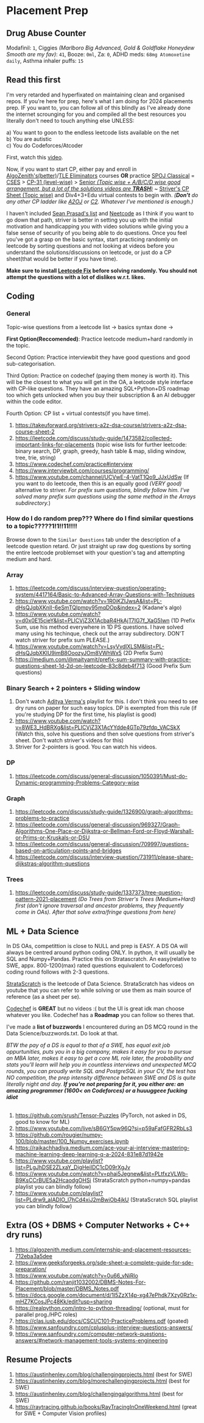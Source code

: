 # Placement Prep
## Drug Abuse Counter
Modafinil: ```1```, Ciggies _(Marlboro Big Advanced, Gold & Goldflake Honeydew Smooth are my fav)_: ```41```, Booze: ```0ml```, Za: ```0```, ADHD meds: ```68mg Atomoxetine daily```, Asthma inhaler puffs: ```15```


## Read this first
I'm very retarded and hyperfixated on maintaining clean and organised repos. If you're here for prep, here's what I am doing for 2024 placements prep. IF you want to, you can follow all of this blindly as I've already done the internet scrounging for you and compiled all the best resources you literally don't need to touch anything else UNLESS: 
<br>

a) You want to goon to the endless leetcode lists available on the net
<br>
b) You are autistic
<br>
c) You do Codeforces/Atcoder 
<br>

First, watch this [video](https://www.youtube.com/watch?v=uoGTHbD2avE).
<br>

Now, if you want to start CP, either pay and enroll in [AlgoZenith's(better)](https://maang.in/)/[TLE Eliminators](https://www.tle-eliminators.com/) courses **OR** practice [SPOJ Classical](https://www.spoj.com/problems/classical/) = [CSES](https://cses.fi/problemset/) > [CP-31 (level-wise)](https://www.tle-eliminators.com/cp-sheet) > [Senior _(Topic wise + A/B/C/D wise good arrangement, but a lot of the solutions videos are **TRASH**)_](https://asksenior.in/learn) ~ [Striver's CP Sheet (Topic wise)](https://takeuforward.org/interview-experience/strivers-cp-sheet) and Div4+3+Edu virtual contests to begin with. _(**Don't** do any other CP ladder like [A2OJ](https://earthshakira.github.io/a2oj-clientside/server/Ladders.html) or [C2](https://c2-ladders-juol.onrender.com/). Whatever I've mentioned is enough.)_
<br>

I haven't included [Sean Prasad's list](https://seanprashad.com/leetcode-patterns/) and [Neetcode](neetcode.io) as I think if you want to go down that path, striver is better in setting you up with the initial motivation and handicapping you with video solutions while giving you a false sense of security of you being able to do questions. Once you feel you've got a grasp on the basic syntax, start practicing randomly on leetcode by sorting questions and not looking at videos before you understand the solutions/discussions on leetcode, or just do a CP sheet(that would be better if you have time).
<br>

**Make sure to install [Leetcode Fix](https://chromewebstore.google.com/detail/leetcode-fix/kgenneohccgagookoocgihpkohmehnip) before solving randomly. You should not attempt the questions with a lot of dislikes w.r.t. likes.**

## Coding
### General
Topic-wise questions from a leetcode list -> basics syntax done -> 
<br>

**First Option(Reccomended)**: Practice leetcode medium+hard randomly in the topic.
<br>

Second Option: Practice interviewbit they have good questions and good sub-categorisation.
<br>

Third Option: Practice on codechef (paying them money is worth it). This will be the closest to what you will get in the OA, a leetcode style interface with CP-like questions. They have an amazing SQL+Python+DS roadmap too which gets unlocked when you buy their subscription & an AI debugger within the code editor.
<br>

Fourth Option: CP list + virtual contests(if you have time).
<br>

1. https://takeuforward.org/strivers-a2z-dsa-course/strivers-a2z-dsa-course-sheet-2
2. https://leetcode.com/discuss/study-guide/1473582/collected-important-links-for-placements (topic wise lists for further leetcode: binary search, DP, graph, greedy, hash table & map, sliding window, tree, trie, string)
3. https://www.codechef.com/practice#interview
4. https://www.interviewbit.com/courses/programming/
5. https://www.youtube.com/channel/UCVwE-4-VatT1Qo9_JJxUdSw (If you want to do leetcode, then this is an equally good _(VERY good)_ alternative to striver. _For prefix sum questions, blindly follow him. I've solved many prefix sum questions using the same method in the Arrays subdirectory._)

### How do I do random prep??? Where do I find similar questions to a topic?????1!1!!11!!!!
Browse down to the ```Similar Questions``` tab under the description of a leetcode question retard. Or just straight up raw dog questions by sorting the entire leetcode problemset with your question's tag and attempting medium and hard.

### Array
1. https://leetcode.com/discuss/interview-question/operating-system/4417164/Basic-to-Advanced-Array-Questions-with-Techniques
2. https://www.youtube.com/watch?v=1R0iKZIJwsA&list=PL-dHsQJqbXKnII-6eSmTQlpmpy95mqDOp&index=2 (Kadane's algo)
3. https://www.youtube.com/watch?v=d0x0E15cieY&list=PLICVjZ3X1AcbaR4HkAjT7IG7f_XaG5Iwn (1D Prefix Sum, use his method everywhere in 1D PS questions. I have solved many using his techinque, check out the array subdirectory. DON'T watch striver for prefix sum PLEASE.) 
4. https://www.youtube.com/watch?v=LsyVvdlXLSM&list=PL-dHsQJqbXKlU9imB8OoozyJOm8VWhWx5 (2D Prefix Sum)
5. https://medium.com/@maityamit/prefix-sum-summary-with-practice-questions-sheet-1d-2d-on-leetcode-83c8deb4f713 (Good Prefix Sum questions)

### Binary Search + 2 pointers + Sliding window
1. Don't watch [Aditya Verma's](https://www.youtube.com/@TheAdityaVerma/playlists) playlist for this. I don't think you need to see dry runs on paper for such easy topics. DP is exempted from this rule (if you're studying DP for the first time, his playlist is good)
2. https://www.youtube.com/watch?v=8WE3_HdBRXg&list=PLICVjZ3X1AcYYdde4GTp79zfdp_VACSkX (Watch this, solve his questions and then solve questions from striver's sheet. Don't watch striver's videos for this)
3. Striver for 2-pointers is good. You can watch his videos.

### DP
1. https://leetcode.com/discuss/general-discussion/1050391/Must-do-Dynamic-programming-Problems-Category-wise

### Graph
1. https://leetcode.com/discuss/study-guide/1326900/graph-algorithms-problems-to-practice
2. https://leetcode.com/discuss/general-discussion/969327/Graph-Algorithms-One-Place-or-Dijkstra-or-Bellman-Ford-or-Floyd-Warshall-or-Prims-or-Kruskals-or-DSU
3. https://leetcode.com/discuss/general-discussion/709997/questions-based-on-articulation-points-and-bridges
4. https://leetcode.com/discuss/interview-question/731911/please-share-dijkstras-algorithm-questions

### Trees
1. https://leetcode.com/discuss/study-guide/1337373/tree-question-pattern-2021-placement
_(Do Trees from Striver's Trees (Medium+Hard) first (don't ignore traversal and ancestor problems, they frequently come in OAs). After that solve extra/fringe questions from here)_



## ML + Data Science
In DS OAs, competittion is close to NULL and prep is EASY. A DS OA will always be centred around python coding ONLY. In python, it will usually be SQL and Numpy+Pandas. Practice this on Stratascratch. An easy(relative to SWE, appx. 800-1200(max) rated questions equivalent to Codeforces) coding round follows with 2-3 questions.
<br>

[StrataScratch](https://platform.stratascratch.com/coding?code_type=2&is_freemium=1) is the leetcode of Data Science. StrataScratch has videos on youtube that you can refer to while solving or use them as main source of reference (as a sheet per se). 
<br>

[Codechef](https://www.codechef.com/roadmap/sql) is **GREAT** but no videos :( but the UI is great idk man choose whatever you like. Codechef has a **Roadmap** you can follow so theres that.
<br>

I've made a **list of buzzwords** I encountered during an DS MCQ round in the Data Science/buzzwords.txt. Do look at that. 
<br>

_BTW the pay of a DS is equal to that of a SWE, has equal exit job oppurtunities, puts you in a big company, makes it easy for you to pursue an MBA later, makes it easy to get a core ML role later, the probability and stats you'll learn will help you in countless interviews and unexpected MCQ rounds, you can proudly write SQL and PostgreSQL in your CV, the test has NO competition, the prep intensity difference between SWE and DS is quite literally night and day. **If you're not preparing for it, you either are: an amazing programmer (1600< on Codeforces) or a huuuggeee fucking idiot**_
<br>
<br>
1. https://github.com/srush/Tensor-Puzzles (PyTorch, not asked in DS, good to know for ML)
2. https://www.youtube.com/live/sB6GY5pw96Q?si=p59aFafGFR2RbLs3
3. https://github.com/rougier/numpy-100/blob/master/100_Numpy_exercises.ipynb
4. https://rajkachhadiya.medium.com/ace-your-ai-interview-mastering-machine-learning-deep-learning-q-a-2024-831e87d1942e
5. https://www.youtube.com/playlist?list=PLgJhDSE2ZLxaY_DigHeiIDC1cD09rXgJv
6. https://www.youtube.com/watch?v=phai5Jegnew&list=PLtfxzVLWb-B9KsCCrBUE5a2HcaodgOHSi (StrataScratch python+numpy+pandas playlist you can blindly follow)
7. https://www.youtube.com/playlist?list=PLdrw9_aIADIO_l7hCd4xiJ2mBwiOb4jkU (StrataScratch SQL playlist you can blindly follow)


## Extra (OS + DBMS + Computer Networks + C++ dry runs)
1. https://algozenith.medium.com/internship-and-placement-resources-712eba3a5dee
2. https://www.geeksforgeeks.org/sde-sheet-a-complete-guide-for-sde-preparation/
3. https://www.youtube.com/watch?v=0u66_vNiRlo
4. https://github.com/ranjit1032002/DBMS-Notes-For-Placement/blob/master/DBMS_Notes.pdf
5. https://docs.google.com/document/d/1I5ZzX14p-xg47ePhdk7Xzy0Rz1x-mHZ7KCosJPc48Kk/edit?usp=sharing
6. https://realpython.com/intro-to-python-threading/ (optional, must for parallel prog./HPC roles)
7. https://clas.iusb.edu/docs/CSCI/C101-PracticeProblems.pdf (goated)
8. https://www.sanfoundry.com/cplusplus-interview-questions-answers/
9. https://www.sanfoundry.com/computer-network-questions-answers/#network-management-tools-systems-engineering


## Resume Projects
1. https://austinhenley.com/blog/challengingprojects.html (best for SWE)
2. https://austinhenley.com/blog/morechallengingprojects.html (best for SWE)
3. https://austinhenley.com/blog/challengingalgorithms.html (best for SWE)
4. https://raytracing.github.io/books/RayTracingInOneWeekend.html (great for SWE + Computer Vision profiles)
